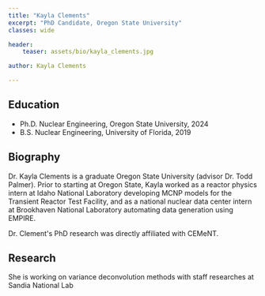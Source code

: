 ```yaml
---
title: "Kayla Clements"
excerpt: "PhD Candidate, Oregon State University"
classes: wide

header:
    teaser: assets/bio/kayla_clements.jpg

author: Kayla Clements

---
```


## Education

* Ph.D. Nuclear Engineering, Oregon State University, 2024
* B.S. Nuclear Engineering, University of Florida, 2019

## Biography

Dr. Kayla Clements is a graduate Oregon State University (advisor Dr. Todd Palmer). Prior to starting at Oregon State, Kayla worked as a reactor physics intern at Idaho National Laboratory developing MCNP models for the Transient Reactor Test Facility, and as a national nuclear data center intern at Brookhaven National Laboratory automating data generation using EMPIRE.

Dr. Clement's PhD research was directly affiliated with CEMeNT.

## Research

She is working on variance deconvolution methods with staff researches at Sandia National Lab
